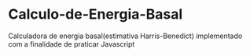 # Calculo-de-Energia-Basal
Calculadora de energia basal(estimativa Harris-Benedict) implementado com a finalidade de praticar Javascript
